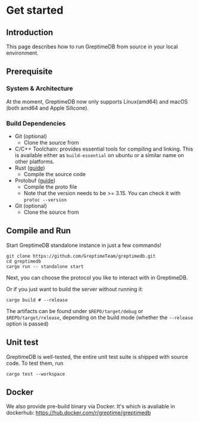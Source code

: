 # Get started

## Introduction

This page describes how to run GreptimeDB from source in your local environment.

## Prerequisite

### System & Architecture

At the moment, GreptimeDB now only supports Linux(amd64) and macOS (both amd64 and Apple Silicone).

### Build Dependencies

- Git (optional)
  - Clone the source from
- C/C++ Toolchain: provides essential tools for compiling and linking. This is available either as `build-essential` on ubuntu or a similar name on other platforms.
- Rust ([guide][1])
  - Compile the source code
- Protobuf ([guide][2])
  - Compile the proto file
  - Note that the version needs to be >= 3.15. You can check it with `protoc --version`
- Git (optional)
  - Clone the source from

[1]: <https://www.rust-lang.org/tools/install/>
[2]: <https://grpc.io/docs/protoc-installation/>

## Compile and Run

Start GreptimeDB standalone instance in just a few commands!

```shell
git clone https://github.com/GreptimeTeam/greptimedb.git
cd greptimedb
cargo run -- standalone start
```

Next, you can choose the protocol you like to interact with in GreptimeDB.

Or if you just want to build the server without running it:

```shell
cargo build # --release
```

The artifacts can be found under `$REPO/target/debug` or `$REPO/target/release`, depending on the build mode (whether the `--release` option is passed)

## Unit test

GreptimeDB is well-tested, the entire unit test suite is shipped with source code. To test them, run

```shell
cargo test --workspace
```

## Docker

We also provide pre-build binary via Docker. It's which is avaliable in dockerhub: <https://hub.docker.com/r/greptime/greptimedb>
